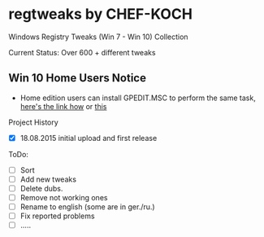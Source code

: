 # regtweaks by CHEF-KOCH

Windows Registry Tweaks (Win 7 - Win 10) Collection 


Current Status: Over 600 + different tweaks



Win 10 Home Users Notice
--------------------
* Home edition users can install GPEDIT.MSC to perform the same task, [here's the link how](http://drudger.deviantart.com/art/Add-GPEDIT-msc-215792914) or [this](http://www.askvg.com/how-to-enable-group-policy-editor-gpedit-msc-in-windows-7-home-premium-home-basic-and-starter-editions/)



Project History
- [x] 18.08.2015 initial upload and first release 


ToDo:
- [ ] Sort
- [ ] Add new tweaks
- [ ] Delete dubs.
- [ ] Remove not working ones
- [ ] Rename to english (some are in ger./ru.)
- [ ] Fix reported problems 
- [ ] .....